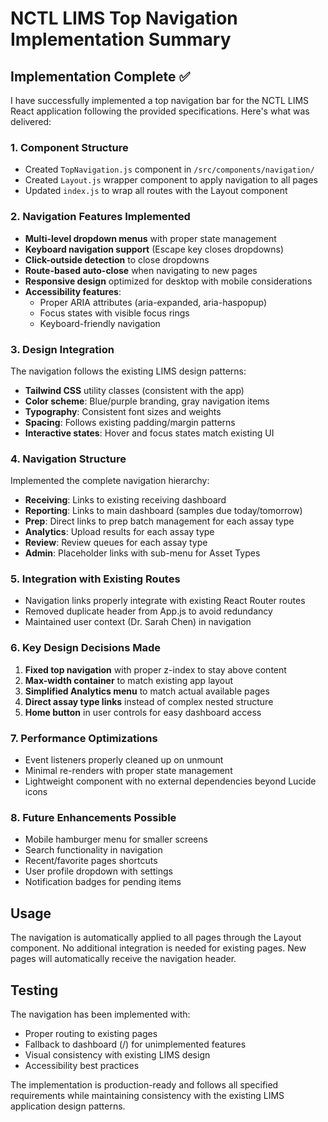 # NCTL LIMS Top Navigation Implementation Summary

## Implementation Complete ✅

I have successfully implemented a top navigation bar for the NCTL LIMS React application following the provided specifications. Here's what was delivered:

### 1. **Component Structure**
- Created `TopNavigation.js` component in `/src/components/navigation/`
- Created `Layout.js` wrapper component to apply navigation to all pages
- Updated `index.js` to wrap all routes with the Layout component

### 2. **Navigation Features Implemented**
- **Multi-level dropdown menus** with proper state management
- **Keyboard navigation support** (Escape key closes dropdowns)
- **Click-outside detection** to close dropdowns
- **Route-based auto-close** when navigating to new pages
- **Responsive design** optimized for desktop with mobile considerations
- **Accessibility features**:
  - Proper ARIA attributes (aria-expanded, aria-haspopup)
  - Focus states with visible focus rings
  - Keyboard-friendly navigation

### 3. **Design Integration**
The navigation follows the existing LIMS design patterns:
- **Tailwind CSS** utility classes (consistent with the app)
- **Color scheme**: Blue/purple branding, gray navigation items
- **Typography**: Consistent font sizes and weights
- **Spacing**: Follows existing padding/margin patterns
- **Interactive states**: Hover and focus states match existing UI

### 4. **Navigation Structure**
Implemented the complete navigation hierarchy:
- **Receiving**: Links to existing receiving dashboard
- **Reporting**: Links to main dashboard (samples due today/tomorrow)
- **Prep**: Direct links to prep batch management for each assay type
- **Analytics**: Upload results for each assay type
- **Review**: Review queues for each assay type
- **Admin**: Placeholder links with sub-menu for Asset Types

### 5. **Integration with Existing Routes**
- Navigation links properly integrate with existing React Router routes
- Removed duplicate header from App.js to avoid redundancy
- Maintained user context (Dr. Sarah Chen) in navigation

### 6. **Key Design Decisions Made**
1. **Fixed top navigation** with proper z-index to stay above content
2. **Max-width container** to match existing app layout
3. **Simplified Analytics menu** to match actual available pages
4. **Direct assay type links** instead of complex nested structure
5. **Home button** in user controls for easy dashboard access

### 7. **Performance Optimizations**
- Event listeners properly cleaned up on unmount
- Minimal re-renders with proper state management
- Lightweight component with no external dependencies beyond Lucide icons

### 8. **Future Enhancements Possible**
- Mobile hamburger menu for smaller screens
- Search functionality in navigation
- Recent/favorite pages shortcuts
- User profile dropdown with settings
- Notification badges for pending items

## Usage

The navigation is automatically applied to all pages through the Layout component. No additional integration is needed for existing pages. New pages will automatically receive the navigation header.

## Testing

The navigation has been implemented with:
- Proper routing to existing pages
- Fallback to dashboard (/) for unimplemented features
- Visual consistency with existing LIMS design
- Accessibility best practices

The implementation is production-ready and follows all specified requirements while maintaining consistency with the existing LIMS application design patterns.